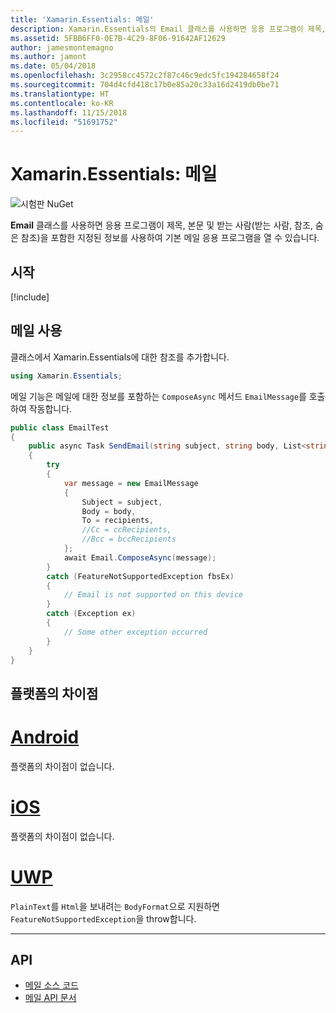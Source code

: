 ```yaml
---
title: 'Xamarin.Essentials: 메일'
description: Xamarin.Essentials의 Email 클래스를 사용하면 응용 프로그램이 제목, 본문 및 받는 사람(받는 사람, 참조, 숨은 참조)을 포함한 지정된 정보를 사용하여 기본 메일 응용 프로그램을 열 수 있습니다.
ms.assetid: 5FBB6FF0-0E7B-4C29-8F06-91642AF12629
author: jamesmontemagno
ms.author: jamont
ms.date: 05/04/2018
ms.openlocfilehash: 3c2958cc4572c2f87c46c9edc5fc194284658f24
ms.sourcegitcommit: 704d4cfd418c17b0e85a20c33a16d2419db0be71
ms.translationtype: HT
ms.contentlocale: ko-KR
ms.lasthandoff: 11/15/2018
ms.locfileid: "51691752"
---
```

# <a name="xamarinessentials-email"></a>Xamarin.Essentials: 메일

![시험판 NuGet](~/media/shared/pre-release.png)

**Email** 클래스를 사용하면 응용 프로그램이 제목, 본문 및 받는 사람(받는 사람, 참조, 숨은 참조)을 포함한 지정된 정보를 사용하여 기본 메일 응용 프로그램을 열 수 있습니다.

## <a name="get-started"></a>시작

[!include[](~/essentials/includes/get-started.md)]

## <a name="using-email"></a>메일 사용

클래스에서 Xamarin.Essentials에 대한 참조를 추가합니다.

```csharp
using Xamarin.Essentials;
```

메일 기능은 메일에 대한 정보를 포함하는 `ComposeAsync` 메서드 `EmailMessage`를 호출하여 작동합니다.

```csharp
public class EmailTest
{
    public async Task SendEmail(string subject, string body, List<string> recipients)
    {
        try
        {
            var message = new EmailMessage
            {
                Subject = subject,
                Body = body,
                To = recipients,
                //Cc = ccRecipients,
                //Bcc = bccRecipients
            };
            await Email.ComposeAsync(message);
        }
        catch (FeatureNotSupportedException fbsEx)
        {
            // Email is not supported on this device
        }
        catch (Exception ex)
        {
            // Some other exception occurred
        }
    }
}
```


## <a name="platform-differences"></a>플랫폼의 차이점

# <a name="androidtabandroid"></a>[Android](#tab/android)

플랫폼의 차이점이 없습니다.

# <a name="iostabios"></a>[iOS](#tab/ios)

플랫폼의 차이점이 없습니다.

# <a name="uwptabuwp"></a>[UWP](#tab/uwp)

`PlainText`를 `Html`을 보내려는 `BodyFormat`으로 지원하면 `FeatureNotSupportedException`을 throw합니다.

-----

## <a name="api"></a>API

- [메일 소스 코드](https://github.com/xamarin/Essentials/tree/master/Xamarin.Essentials/Email)
- [메일 API 문서](xref:Xamarin.Essentials.Email)
